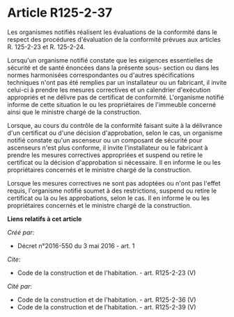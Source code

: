 # Article R125-2-37

Les organismes notifiés réalisent les évaluations de la conformité dans le respect des procédures d'évaluation de la
conformité prévues aux articles R. 125-2-23 et R. 125-2-24. 

Lorsqu'un organisme notifié constate que les exigences essentielles de sécurité et de santé énoncées dans la présente sous-
section ou dans les normes harmonisées correspondantes ou d'autres spécifications techniques n'ont pas été remplies par un
installateur ou un fabricant, il invite celui-ci à prendre les mesures correctives et un calendrier d'exécution appropriés et
ne délivre pas de certificat de conformité. L'organisme notifié informe de cette situation le ou les propriétaires de
l'immeuble concerné ainsi que le ministre chargé de la construction. 

Lorsque, au cours du contrôle de la conformité faisant suite à la délivrance d'un certificat ou d'une décision d'approbation,
selon le cas, un organisme notifié constate qu'un ascenseur ou un composant de sécurité pour ascenseurs n'est plus conforme,
il invite l'installateur ou le fabricant à prendre les mesures correctives appropriées et suspend ou retire le certificat ou
la décision d'approbation si nécessaire. Il en informe le ou les propriétaires concernés et le ministre chargé de la
construction. 

Lorsque les mesures correctives ne sont pas adoptées ou n'ont pas l'effet requis, l'organisme notifié soumet à des
restrictions, suspend ou retire le certificat ou la ou les approbations, selon le cas. Il en informe le ou les propriétaires
concernés et le ministre chargé de la construction.

**Liens relatifs à cet article**

_Créé par_:

  - Décret n°2016-550 du 3 mai 2016 - art. 1

_Cite_:

  - Code de la construction et de l'habitation. - art. R125-2-23 (V)

_Cité par_:

  - Code de la construction et de l'habitation. - art. R125-2-36 (V)
  - Code de la construction et de l'habitation. - art. R125-2-39 (V)
